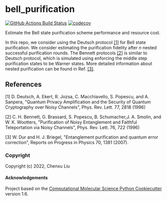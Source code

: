 bell_purification
==============================
[//]: # (Badges)
[![GitHub Actions Build Status](https://github.com/REPLACE_WITH_OWNER_ACCOUNT/bell_purification/workflows/CI/badge.svg)](https://github.com/REPLACE_WITH_OWNER_ACCOUNT/bell_purification/actions?query=workflow%3ACI)
[![codecov](https://codecov.io/gh/REPLACE_WITH_OWNER_ACCOUNT/bell_purification/branch/master/graph/badge.svg)](https://codecov.io/gh/REPLACE_WITH_OWNER_ACCOUNT/bell_purification/branch/master)


Estimate the Bell state purification scheme performance and resource cost.

In this repo, we consider using the Deutsch protocol [[1]](#"Deutsch") for Bell state purification. We consider estimating the purification fidelity after $n$ nested successful purification rounds. The Bennett protocols [[2]](#"Bennett") is similar to Deutsch protocol, which is simulated using enforcing the middle step purification states to be Warner states.  More detailed information about nested purification can be found in Ref. [[3]](#"Dur").

## References
<a id="Deutsch">[1]</a> 
D. Deutsch, A. Ekert, R. Jozsa, C. Macchiavello, S. Popescu, and A. Sanpera, \"Quantum Privacy Amplification and the Security of Quantum Cryptography over Noisy Channels\", Phys. Rev. Lett. 77, 2818 (1996)

<a id="Bennett">[2]</a> 
C. H. Bennett, G. Brassard, S. Popescu, B. Schumacher,J. A. Smolin, and W. K. Wootters, \"Purification of Noisy Entanglement and Faithful Teleportation via Noisy Channels\", Phys. Rev. Lett. 76, 722 (1996)

<a id="Dur">[3]</a> 
W. Dur and H. J. Briegel, \"Entanglement purification and quantum error correction\", Reports on Progress in Physics 70, 1381 (2007).

### Copyright

Copyright (c) 2022, Chenxu Liu


#### Acknowledgements
 
Project based on the 
[Computational Molecular Science Python Cookiecutter](https://github.com/molssi/cookiecutter-cms) version 1.6.
